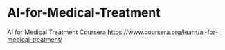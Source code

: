 # AI-for-Medical-Treatment
AI for Medical Treatment Coursera 
https://www.coursera.org/learn/ai-for-medical-treatment/
